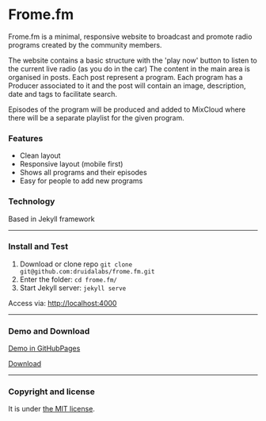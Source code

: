 # Frome.fm

Frome.fm is a minimal, responsive website to broadcast and promote radio programs created by the community members.  

The website contains a basic structure with the 'play now' button to listen to the current live radio (as you do in the car) The content in the main area is organised in posts. Each post represent a program. Each program has a Producer associated to it and the post will contain an image, description, date and tags to facilitate search.

Episodes of the program will be produced and added to MixCloud where there will be a separate playlist for the given program.

### Features

* Clean layout
* Responsive layout (mobile first)
* Shows all programs and their episodes
* Easy for people to add new programs

### Technology
Based in Jekyll framework

---

### Install and Test

1. Download or clone repo `git clone git@github.com:druidalabs/frome.fm.git`
2. Enter the folder: `cd frome.fm/`
4. Start Jekyll server: `jekyll serve`

Access via: [http://localhost:4000](http://localhost:4000)

---

### Demo and Download

[Demo in GitHubPages](https://druidalabs.github.io/frome.fm)

[Download](https://github.com/druidalabs/frome.fm/archive/master.zip)

---

### Copyright and license

It is under [the MIT license](/LICENSE).
